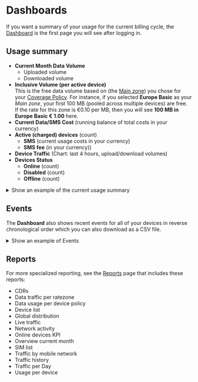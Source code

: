 # Dashboards

If you want a summary of your usage for the current billing cycle, the [Dashboard](https://portal.emnify.com/) is the first page you will see after logging in.

## Usage summary 

- **Current Month Data Volume**
  - Uploaded volume
  - Downloaded volume
- **Inclusive Volume (per active device)**  
  This is the free data volume based on (the [Main zone](/portal/group-policies#zones)) you chose for your [Coverage Policy](/portal/group-policies#coverage-policies).
  For instance, if you selected **Europe Basic** as your *Main zone*, your first 100 MB (pooled across multiple devices) are free.
  If the rate for this zone is €0.10 per MB, then you will see **100 MB in Europe Basic € 1.00** here.
- **Current Data/SMS Cost** (running balance of total costs in your currency)
- **Active (charged) devices** (count)
  - **SMS** (current usage costs in your currency)
  - **SMS fee** (in your currency))
- **Device Traffic** (Chart: last 4 hours, upload/download volumes)
- **Devices Status**
  - **Online** (count)
  - **Disabled** (count)
  - **Offline** (count)

<details className="custom-details-example">
  <summary>Show an example of the current usage summary</summary>
  <img
    src={require('./assets/dashboard-usage.png').default}
    style={{width:695}}
    alt=""
  />
</details>

## Events

The **Dashboard** also shows recent events for all of your devices in reverse chronological order which you can also download as a CSV file.

<details className="custom-details-example">
  <summary>Show an example of Events</summary>
  <img
    src={require('./assets/dashboard-events.png').default}
    alt=""
  />
</details>

## Reports

For more specialized reporting, see the [Reports](https://portal.emnify.com/reports/default) page that includes these reports:

- CDRs
- Data traffic per ratezone
- Data usage per device policy
- Device list
- Global distribution
- Live traffic
- Network activity
- Online devices KPI
- Overview current month
- SIM list
- Traffic by mobile network
- Traffic history
- Traffic per Day
- Usage per device

